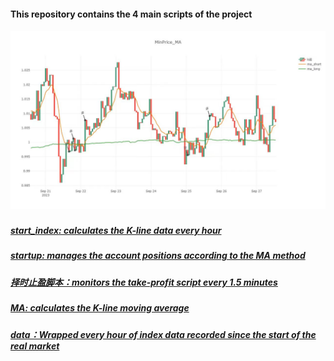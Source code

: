 #### This repository contains the 4 main scripts of the project
##### ![image](https://github.com/JiahaoLi-creator/Cryptocurrency-Market-Timing-Trading-24-7-System/blob/master/MinPrice_MA.jpg)
##### [start_index: calculates the K-line data every hour](https://github.com/JiahaoLi-creator/Cryptocurrency-Market-Timing-Trading-24-7-System/blob/master/start_index.py)
##### [startup: manages the account positions according to the MA method](https://github.com/JiahaoLi-creator/Cryptocurrency-Market-Timing-Trading-24-7-System/blob/master/startup.py)
##### [择时止盈脚本：monitors the take-profit script every 1.5 minutes](https://github.com/JiahaoLi-creator/Cryptocurrency-Market-Timing-Trading-24-7-System/blob/master/%E6%8B%A9%E6%97%B6%E6%AD%A2%E7%9B%88%E8%84%9A%E6%9C%AC.py)
##### [MA: calculates the K-line moving average](https://github.com/JiahaoLi-creator/Cryptocurrency-Market-Timing-Trading-24-7-System/blob/master/MA.py)
##### [data：Wrapped every hour of index data recorded since the start of the real market](https://github.com/JiahaoLi-creator/Cryptocurrency-Market-Timing-Trading-24-7-System/tree/master/data)
